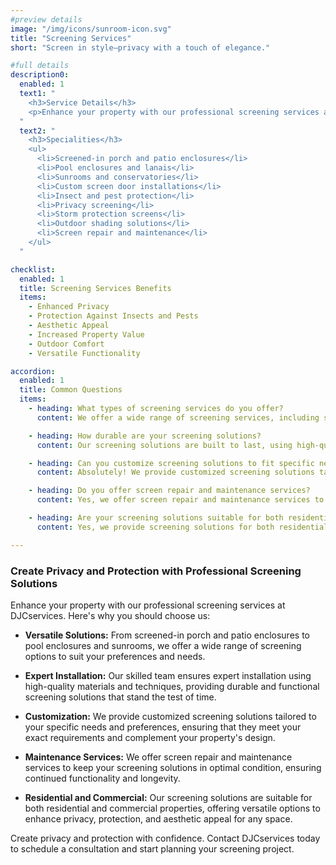 ```yaml
---
#preview details
image: "/img/icons/sunroom-icon.svg"
title: "Screening Services"
short: "Screen in style—privacy with a touch of elegance."

#full details
description0:
  enabled: 1
  text1: "
    <h3>Service Details</h3>
    <p>Enhance your property with our professional screening services at DJCservices. Whether you're looking to create privacy for your outdoor space, protect against insects and pests, or add aesthetic appeal to your property, our skilled team is here to provide tailored solutions to meet your needs. From screened-in porches and patio enclosures to pool enclosures and sunrooms, we offer a wide range of screening options to suit your preferences and budget. With expert installation and high-quality materials, we ensure durable and functional screening solutions that enhance the enjoyment and value of your property.</p>
  "
  text2: "
    <h3>Specialities</h3>
    <ul>
      <li>Screened-in porch and patio enclosures</li>
      <li>Pool enclosures and lanais</li>
      <li>Sunrooms and conservatories</li>
      <li>Custom screen door installations</li>
      <li>Insect and pest protection</li>
      <li>Privacy screening</li>
      <li>Storm protection screens</li>
      <li>Outdoor shading solutions</li>
      <li>Screen repair and maintenance</li>
    </ul>
  "    

checklist:
  enabled: 1
  title: Screening Services Benefits
  items:
    - Enhanced Privacy
    - Protection Against Insects and Pests
    - Aesthetic Appeal
    - Increased Property Value
    - Outdoor Comfort
    - Versatile Functionality

accordion:
  enabled: 1
  title: Common Questions
  items:
    - heading: What types of screening services do you offer?
      content: We offer a wide range of screening services, including screened-in porch and patio enclosures, pool enclosures, sunrooms, custom screen door installations, insect and pest protection, privacy screening, and more.

    - heading: How durable are your screening solutions?
      content: Our screening solutions are built to last, using high-quality materials and expert installation techniques to ensure durability and longevity, even in harsh weather conditions.

    - heading: Can you customize screening solutions to fit specific needs?
      content: Absolutely! We provide customized screening solutions tailored to your preferences and requirements, ensuring that they meet your exact needs and complement your property's design.

    - heading: Do you offer screen repair and maintenance services?
      content: Yes, we offer screen repair and maintenance services to keep your screening solutions in optimal condition, ensuring continued functionality and longevity.

    - heading: Are your screening solutions suitable for both residential and commercial properties?
      content: Yes, we provide screening solutions for both residential and commercial properties, offering versatile options to enhance privacy, protection, and aesthetic appeal for any space.

---
```


### Create Privacy and Protection with Professional Screening Solutions

Enhance your property with our professional screening services at DJCservices. Here's why you should choose us:

- **Versatile Solutions:** From screened-in porch and patio enclosures to pool enclosures and sunrooms, we offer a wide range of screening options to suit your preferences and needs.

- **Expert Installation:** Our skilled team ensures expert installation using high-quality materials and techniques, providing durable and functional screening solutions that stand the test of time.

- **Customization:** We provide customized screening solutions tailored to your specific needs and preferences, ensuring that they meet your exact requirements and complement your property's design.

- **Maintenance Services:** We offer screen repair and maintenance services to keep your screening solutions in optimal condition, ensuring continued functionality and longevity.

- **Residential and Commercial:** Our screening solutions are suitable for both residential and commercial properties, offering versatile options to enhance privacy, protection, and aesthetic appeal for any space.

Create privacy and protection with confidence. Contact DJCservices today to schedule a consultation and start planning your screening project.
